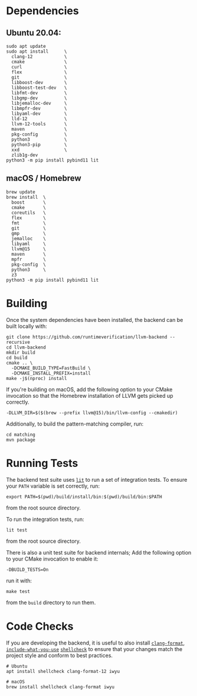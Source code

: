 # Dependencies

## Ubuntu 20.04:

```shell
sudo apt update
sudo apt install      \
  clang-12            \
  cmake               \
  curl                \
  flex                \
  git                 \
  libboost-dev        \
  libboost-test-dev   \
  libfmt-dev          \
  libgmp-dev          \
  libjemalloc-dev     \
  libmpfr-dev         \
  libyaml-dev         \
  lld-12              \
  llvm-12-tools       \
  maven               \
  pkg-config          \
  python3             \
  python3-pip         \
  xxd                 \
  zlib1g-dev
python3 -m pip install pybind11 lit
```

## macOS / Homebrew

```shell
brew update
brew install  \
  boost       \
  cmake       \
  coreutils   \
  flex        \
  fmt         \
  git         \
  gmp         \
  jemalloc    \
  libyaml     \
  llvm@15     \
  maven       \
  mpfr        \
  pkg-config  \
  python3     \
  z3
python3 -m pip install pybind11 lit
```

# Building

Once the system dependencies have been installed, the backend can be built
locally with:
```shell
git clone https://github.com/runtimeverification/llvm-backend --recursive
cd llvm-backend
mkdir build
cd build
cmake .. \
  -DCMAKE_BUILD_TYPE=FastBuild \
  -DCMAKE_INSTALL_PREFIX=install
make -j$(nproc) install
```

If you're building on macOS, add the following option to your CMake invocation
so that the Homebrew installation of LLVM gets picked up correctly.
```shell
-DLLVM_DIR=$($(brew --prefix llvm@15)/bin/llvm-config --cmakedir)
```

Additionally, to build the pattern-matching compiler, run:
```shell
cd matching
mvn package
```

# Running Tests

The backend test suite uses [`lit`](lit) to run a set of integration tests. To
ensure your `PATH` variable is set correctly, run:
```shell
export PATH=$(pwd)/build/install/bin:$(pwd)/build/bin:$PATH
```
from the root source directory.

To run the integration tests, run:
```shell
lit test
```
from the root source directory.

There is also a unit test suite for backend internals;
Add the following option to your CMake invocation to enable it:
```
-DBUILD_TESTS=On
```
run it with:
```shell
make test
```
from the `build` directory to run them.

# Code Checks

If you are developing the backend, it is useful to also install
[`clang-format`](clang-format), [`include-what-you-use`](iwyu)
[`shellcheck`](shellcheck) to ensure that your changes match the project style
and conform to best practices.

```shell
# Ubuntu
apt install shellcheck clang-format-12 iwyu

# macOS
brew install shellcheck clang-format iwyu
```

[clang-format]: https://clang.llvm.org/docs/ClangFormat.html
[iwyu]: https://include-what-you-use.org/
[lit]: https://llvm.org/docs/CommandGuide/lit.html
[shellcheck]: https://www.shellcheck.net/

